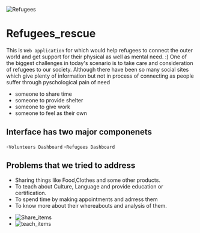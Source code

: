 ![Refugees](https://github.com/suhaas-livcd/Refugees_rescue/blob/8640c86351d42660593df73997947487439747f9/refugee-getty.jpg)
# Refugees_rescue
  This is `Web application` for which would help refugees to connect the outer world and get support for their physical as well   as mental need. :)
  One of the biggest challenges in today's scenario is to take care and consideration of refugees to our society. Although       there have been so many social sites which give plenty of information but not in process of connecting as people suffer      through pyschological pain of need 
  - someone to share time
  - someone to provide shelter
  - someone to give work
  - someone to feel as their own
  
## Interface has two major componenets
  -`Volunteers Dashboard`
  -`Refugees Dashboard`
## Problems that we tried to address
  - Sharing things like Food,Clothes and some other products.
  - To teach about Culture, Language and provide education or certification.
  - To spend time by making appointments and adrress them
  - To know more about their whereabouts and analysis of them.
  * ![Share_items](https://raw.githubusercontent.com/suhaas-livcd/Refugees_rescue/master/ProjectScreenshots/Share.png)
  * ![teach_items](https://raw.githubusercontent.com/suhaas-livcd/Refugees_rescue/master/ProjectScreenshots/Teach.png)
